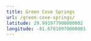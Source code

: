 ```yaml
---
title: Green Cove Springs
url: /green-cove-springs/
latitude: 29.991977900000002
longitude: -81.67810970000001
---
```

